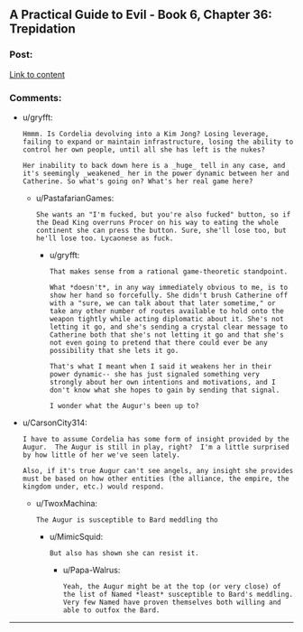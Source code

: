 ## A Practical Guide to Evil - Book 6, Chapter 36: Trepidation

### Post:

[Link to content](https://practicalguidetoevil.wordpress.com/2020/06/19/chapter-36-trepidation/)

### Comments:

- u/gryfft:
  ```
  Hmmm. Is Cordelia devolving into a Kim Jong? Losing leverage, failing to expand or maintain infrastructure, losing the ability to control her own people, until all she has left is the nukes?

  Her inability to back down here is a _huge_ tell in any case, and it's seemingly _weakened_ her in the power dynamic between her and Catherine. So what's going on? What's her real game here?
  ```

  - u/PastafarianGames:
    ```
    She wants an "I'm fucked, but you're also fucked" button, so if the Dead King overruns Procer on his way to eating the whole continent she can press the button. Sure, she'll lose too, but he'll lose too. Lycaonese as fuck.
    ```

    - u/gryfft:
      ```
      That makes sense from a rational game-theoretic standpoint.

      What *doesn't*, in any way immediately obvious to me, is to show her hand so forcefully. She didn't brush Catherine off with a "sure, we can talk about that later sometime," or take any other number of routes available to hold onto the weapon tightly while acting diplomatic about it. She's not letting it go, and she's sending a crystal clear message to Catherine both that she's not letting it go and that she's not even going to pretend that there could ever be any possibility that she lets it go.

      That's what I meant when I said it weakens her in their power dynamic-- she has just signaled something very strongly about her own intentions and motivations, and I don't know what she hopes to gain by sending that signal.

      I wonder what the Augur's been up to?
      ```

- u/CarsonCity314:
  ```
  I have to assume Cordelia has some form of insight provided by the Augur.  The Augur is still in play, right?  I'm a little surprised by how little of her we've seen lately.

  Also, if it's true Augur can't see angels, any insight she provides must be based on how other entities (the alliance, the empire, the kingdom under, etc.) would respond.
  ```

  - u/TwoxMachina:
    ```
    The Augur is susceptible to Bard meddling tho
    ```

    - u/MimicSquid:
      ```
      But also has shown she can resist it.
      ```

      - u/Papa-Walrus:
        ```
        Yeah, the Augur might be at the top (or very close) of the list of Named *least* susceptible to Bard's meddling. Very few Named have proven themselves both willing and able to outfox the Bard.
        ```

---

